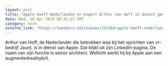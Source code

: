 ```yaml
---
layout: post
title: "Apple heeft Nederlandse vr-expert Arthur van Hoff in dienst genomen"
date: Wed, 10 Apr 2019 08:41:25 GMT
category: tech
externe_link: "https://tweakers.net/nieuws/151364/apple-heeft-nederlandse-vr-expert-arthur-van-hoff-in-dienst-genomen.html"
---
```


Arthur van Hoff, de Nederlander die betrokken was bij het oprichten van vr-bedrijf Jaunt, is in dienst van Apple. Dat blijkt uit zijn LinkedIn-pagina. De naam van zijn functie is senior architect. Wellicht werkt hij bij Apple aan een augmentedrealitybril.<img src="http://feeds.feedburner.com/~r/tweakers/mixed/~4/ZQUjG_bfrb0" height="1" width="1" alt=""/>
